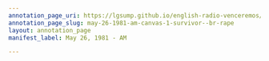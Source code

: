 ```yaml
---
annotation_page_uri: https://lgsump.github.io/english-radio-venceremos/annotations/may-26-1981-am-canvas-1-survivor--br-rape.json
annotation_page_slug: may-26-1981-am-canvas-1-survivor--br-rape
layout: annotation_page
manifest_label: May 26, 1981 - AM

---
```

